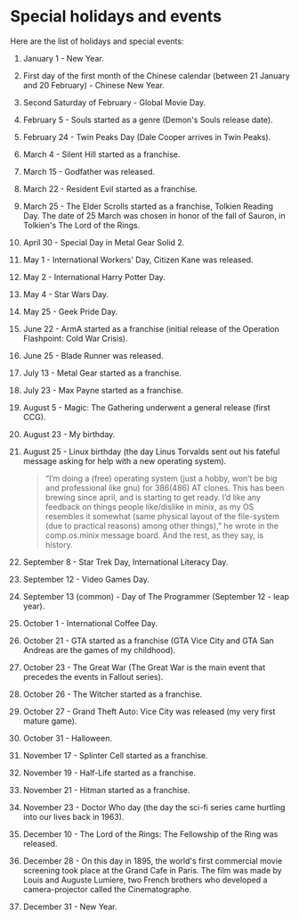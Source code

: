 # Special holidays and events

Here are the list of holidays and special events:

1. January 1 - New Year.

2. First day of the first month of the Chinese calendar (between 21 January and 20 February) - Chinese New Year.

3. Second Saturday of February - Global Movie Day.

3. February 5 - Souls started as a genre (Demon's Souls release date).

4. February 24 - Twin Peaks Day (Dale Cooper arrives in Twin Peaks).

5. March 4 - Silent Hill started as a franchise.

7. March 15 - Godfather was released.

8. March 22 - Resident Evil started as a franchise.

9. March 25 - The Elder Scrolls started as a franchise, Tolkien Reading Day. The date of 25 March was chosen in honor of the fall of Sauron, in Tolkien's The Lord of the Rings.

10. April 30 - Special Day in Metal Gear Solid 2.

11. May 1 - International Workers' Day, Citizen Kane was released.

12. May 2 - International Harry Potter Day.

13. May 4 - Star Wars Day.

14. May 25 - Geek Pride Day.

15. June 22 - ArmA started as a franchise (initial release of the Operation Flashpoint: Cold War Crisis).

16. June 25 - Blade Runner was released.

17. July 13 - Metal Gear started as a franchise.

18. July 23 - Max Payne started as a franchise.

19. August 5 - Magic: The Gathering underwent a general release (first CCG).

20. August 23 - My birthday.

21. August 25 - Linux birthday (the day Linus Torvalds sent out his fateful message asking for help with a new operating system).

    > “I’m doing a (free) operating system (just a hobby, won’t be big and professional like gnu) for 386(486) AT clones. This has been brewing since april, and is starting to get ready. I’d like any feedback on things people like/dislike in minix, as my OS resembles it somewhat (same physical layout of the file-system (due to practical reasons) among other things),” he wrote in the comp.os.minix message board. And the rest, as they say, is history.

22. September 8 - Star Trek Day, International Literacy Day.

23. September 12 - Video Games Day.

24. September 13 (common) - Day of The Programmer (September 12 - leap year).

25. October 1 - International Coffee Day.

26. October 21 - GTA started as a franchise (GTA Vice City and GTA San Andreas are the games of my childhood).

27. October 23 - The Great War (The Great War is the main event that precedes the events in Fallout series).

28. October 26 - The Witcher started as a franchise.

29. October 27 - Grand Theft Auto: Vice City was released (my very first mature game).

30. October 31 - Halloween.

31. November 17 - Splinter Cell started as a franchise.

32. November 19 - Half-Life started as a franchise.

33. November 21 - Hitman started as a franchise.

34. November 23 - Doctor Who day (the day the sci-fi series came hurtling into our lives back in 1963). 

35. December 10 - The Lord of the Rings: The Fellowship of the Ring was released.

36. December 28 - On this day in 1895, the world's first commercial movie screening took place at the Grand Cafe in Paris. The film was made by Louis and Auguste Lumiere, two French brothers who developed a camera-projector called the Cinematographe.

37. December 31 - New Year.
